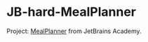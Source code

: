 # JB-hard-MealPlanner
Project: [MealPlanner](https://hyperskill.org/projects/318) from JetBrains Academy.
